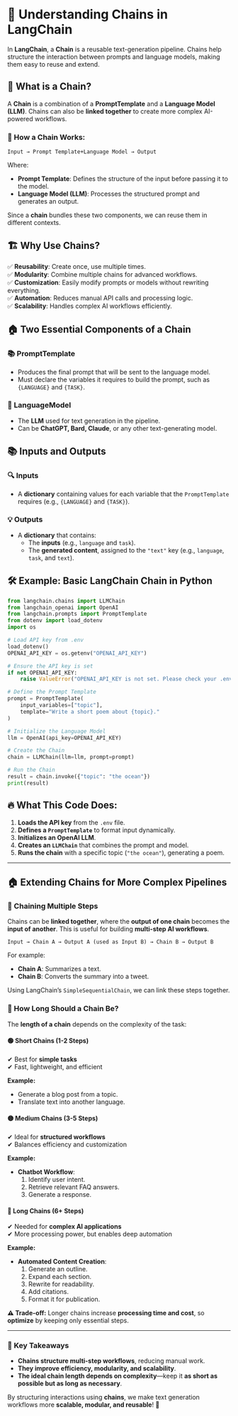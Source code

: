 # 🚀 Understanding Chains in LangChain

In **LangChain**, a **Chain** is a reusable text-generation pipeline. Chains help structure the interaction between prompts and language models, making them easy to reuse and extend.

## 🔗 What is a Chain?

A **Chain** is a combination of a **PromptTemplate** and a **Language Model (LLM)**. Chains can also be **linked together** to create more complex AI-powered workflows.

### 🔹 How a Chain Works:
```
Input → Prompt Template+Language Model → Output
```
Where:
- **Prompt Template**: Defines the structure of the input before passing it to the model.
- **Language Model (LLM)**: Processes the structured prompt and generates an output.

Since a **chain** bundles these two components, we can reuse them in different contexts.

## 🏗️ Why Use Chains?
✅ **Reusability**: Create once, use multiple times.  
✅ **Modularity**: Combine multiple chains for advanced workflows.  
✅ **Customization**: Easily modify prompts or models without rewriting everything.  
✅ **Automation**: Reduces manual API calls and processing logic.  
✅ **Scalability**: Handles complex AI workflows efficiently.  

## 🏠 Two Essential Components of a Chain

### 📚 PromptTemplate
- Produces the final prompt that will be sent to the language model.
- Must declare the variables it requires to build the prompt, such as `{LANGUAGE}` and `{TASK}`.

### 🎨 LanguageModel
- The **LLM** used for text generation in the pipeline.
- Can be **ChatGPT, Bard, Claude**, or any other text-generating model.

## 📚 Inputs and Outputs

### 🔍 Inputs
- A **dictionary** containing values for each variable that the `PromptTemplate` requires (e.g., `{LANGUAGE}` and `{TASK}`).

### 💡 Outputs
- A **dictionary** that contains:
  - The **inputs** (e.g., `language` and `task`).
  - The **generated content**, assigned to the `"text"` key (e.g., `language`, `task`, and `text`).

## 🛠️ Example: Basic LangChain Chain in Python

```python
from langchain.chains import LLMChain
from langchain_openai import OpenAI
from langchain.prompts import PromptTemplate
from dotenv import load_dotenv
import os

# Load API key from .env
load_dotenv()
OPENAI_API_KEY = os.getenv("OPENAI_API_KEY")

# Ensure the API key is set
if not OPENAI_API_KEY:
    raise ValueError("OPENAI_API_KEY is not set. Please check your .env file.")

# Define the Prompt Template
prompt = PromptTemplate(
    input_variables=["topic"],
    template="Write a short poem about {topic}."
)

# Initialize the Language Model
llm = OpenAI(api_key=OPENAI_API_KEY)

# Create the Chain
chain = LLMChain(llm=llm, prompt=prompt)

# Run the Chain
result = chain.invoke({"topic": "the ocean"})
print(result)
```

## 🔥 What This Code Does:
1. **Loads the API key** from the `.env` file.
2. **Defines a `PromptTemplate`** to format input dynamically.
3. **Initializes an OpenAI LLM**.
4. **Creates an `LLMChain`** that combines the prompt and model.
5. **Runs the chain** with a specific topic (`"the ocean"`), generating a poem.

---

## 🏠 Extending Chains for More Complex Pipelines
### 🔗 Chaining Multiple Steps
Chains can be **linked together**, where the **output of one chain** becomes the **input of another**. This is useful for building **multi-step AI workflows**.

```
Input → Chain A → Output A (used as Input B) → Chain B → Output B
```

For example:
- **Chain A**: Summarizes a text.
- **Chain B**: Converts the summary into a tweet.

Using LangChain’s `SimpleSequentialChain`, we can link these steps together.

### 🔄 How Long Should a Chain Be?

The **length of a chain** depends on the complexity of the task:

#### 🟢 Short Chains (1-2 Steps)
✔ Best for **simple tasks**  
✔ Fast, lightweight, and efficient  

**Example:**
- Generate a blog post from a topic.
- Translate text into another language.

#### 🟡 Medium Chains (3-5 Steps)
✔ Ideal for **structured workflows**  
✔ Balances efficiency and customization  

**Example:**
- **Chatbot Workflow**:
  1. Identify user intent.
  2. Retrieve relevant FAQ answers.
  3. Generate a response.

#### 🔴 Long Chains (6+ Steps)
✔ Needed for **complex AI applications**  
✔ More processing power, but enables deep automation  

**Example:**
- **Automated Content Creation**:
  1. Generate an outline.
  2. Expand each section.
  3. Rewrite for readability.
  4. Add citations.
  5. Format it for publication.

**⚠ Trade-off:** Longer chains increase **processing time and cost**, so **optimize** by keeping only essential steps.

---

### 🔐 Key Takeaways
- **Chains structure multi-step workflows**, reducing manual work.
- **They improve efficiency, modularity, and scalability**.
- **The ideal chain length depends on complexity**—keep it **as short as possible but as long as necessary**.

By structuring interactions using **chains**, we make text generation workflows more **scalable, modular, and reusable**! 🚀

